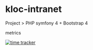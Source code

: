 # kloc-intranet
Project > PHP symfony 4 + Bootstrap 4


metrics

[![time tracker](https://wakatime.com/badge/github/1kevinson/kloc-intranet.svg)](https://wakatime.com/badge/github/1kevinson/kloc-intranet)
